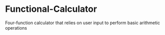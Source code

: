 # Functional-Calculator
Four-function calculator that relies on user input to perform basic arithmetic operations 
